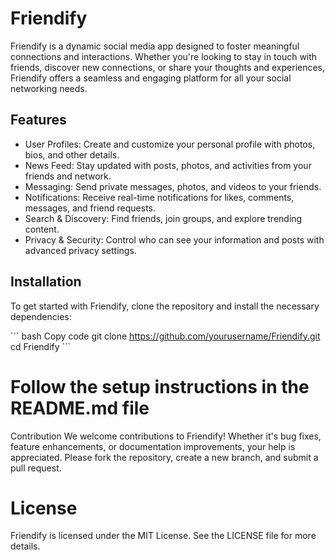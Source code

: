 # Friendify
Friendify is a dynamic social media app designed to foster meaningful connections and interactions. Whether you're looking to stay in touch with friends, discover new connections, or share your thoughts and experiences, Friendify offers a seamless and engaging platform for all your social networking needs.

## Features

- User Profiles: Create and customize your personal profile with photos, bios, and other details.
- News Feed: Stay updated with posts, photos, and activities from your friends and network.
- Messaging: Send private messages, photos, and videos to your friends.
- Notifications: Receive real-time notifications for likes, comments, messages, and friend requests.
- Search & Discovery: Find friends, join groups, and explore trending content.
- Privacy & Security: Control who can see your information and posts with advanced privacy settings.

## Installation
To get started with Friendify, clone the repository and install the necessary dependencies:

\``` bash
Copy code
git clone https://github.com/yourusername/Friendify.git
cd Friendify
\```

# Follow the setup instructions in the README.md file
Contribution
We welcome contributions to Friendify! Whether it's bug fixes, feature enhancements, or documentation improvements, your help is appreciated. Please fork the repository, create a new branch, and submit a pull request.

# License
Friendify is licensed under the MIT License. See the LICENSE file for more details.
